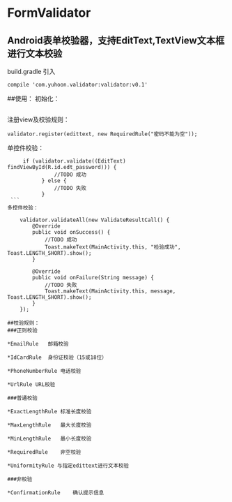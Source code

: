 # FormValidator
## Android表单校验器，支持EditText,TextView文本框进行文本校验

build.gradle 引入
```
compile 'com.yuhoon.validator:validator:v0.1'
```    
##使用：
初始化：
``` Validator validator = new Validator();
```    
注册view及校验规则：
```
validator.register(edittext, new RequiredRule("密码不能为空"));
```    
单控件校验：
```
     if (validator.validate((EditText) findViewById(R.id.edt_password))) {
               //TODO 成功
           } else {
               //TODO 失败
           }
 ```          
多控件校验：
```
        validator.validateAll(new ValidateResultCall() {
            @Override
            public void onSuccess() {
                //TODO 成功
                Toast.makeText(MainActivity.this, "检验成功", Toast.LENGTH_SHORT).show();
            }

            @Override
            public void onFailure(String message) {
                //TODO 失败
                Toast.makeText(MainActivity.this, message, Toast.LENGTH_SHORT).show();
            }
        });
 ```
##校验规则：
###正则校验

*EmailRule   邮箱校验

*IdCardRule  身份证校验（15或18位）

*PhoneNumberRule 电话校验

*UrlRule URL校验

###普通校验

*ExactLengthRule 标准长度校验

*MaxLengthRule   最大长度校验

*MinLengthRule   最小长度校验

*RequiredRule    非空校验

*UniformityRule 与指定edittext进行文本校验

###非校验

*ConfirmationRule    确认提示信息
